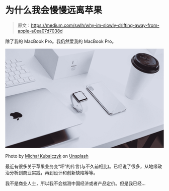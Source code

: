 # 为什么我会慢慢远离苹果

> 原文：<https://medium.com/swlh/why-im-slowly-drifting-away-from-apple-a0ea07d7038d>

除了我的 MacBook Pro。我仍然爱我的 MacBook Pro。

![](img/e751384352acf7bbd6ff822705d635c7.png)

Photo by [Michał Kubalczyk](https://unsplash.com/@rev3n?utm_source=medium&utm_medium=referral) on [Unsplash](https://unsplash.com?utm_source=medium&utm_medium=referral)

最近有很多关于苹果业务变“坏”的传言(与不久前相比)。已经说了很多，从地缘政治分析到商业实践，再到设计和创新缺陷等等。

我不是商业人士，所以我不会揣测中国经济或者产品定价。但是我已经…